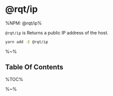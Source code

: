 # @rqt/ip

%NPM: @rqt/ip%

`@rqt/ip` is Returns a public IP address of the host.

```sh
yarn add -E @rqt/ip
```

%~%

## Table Of Contents

%TOC%

%~%